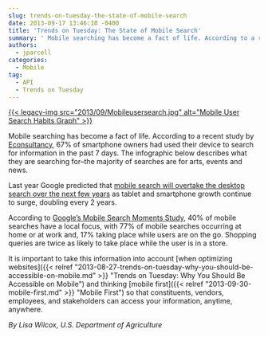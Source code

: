 ```yaml
---
slug: trends-on-tuesday-the-state-of-mobile-search
date: 2013-09-17 13:46:18 -0400
title: 'Trends on Tuesday: The State of Mobile Search'
summary: ' Mobile searching has become a fact of life. According to a recent study by Econsultancy, 67% of smartphone owners had used their device to search for information in the past 7 days. The infographic below describes what they are searching for&#8211;the majority of searches are for'
authors:
  - jparcell
categories:
  - Mobile
tag:
  - API
  - Trends on Tuesday
---
```


[{{< legacy-img src="2013/09/Mobileusersearch.jpg" alt="Mobile User Search Habits Graph" >}}](https://s3.amazonaws.com/sitesusa/wp-content/uploads/sites/212/2013/09/Mobileusersearch.jpg)

Mobile searching has become a fact of life. According to a recent study by [Econsultancy](http://econsultancy.com/us/blog/63230-30-compelling-mobile-search-statistics), 67% of smartphone owners had used their device to search for information in the past 7 days. The infographic below describes what they are searching for&#8211;the majority of searches are for arts, events and news.

Last year Google predicted that [mobile search will overtake the desktop search over the next few years](http://econsultancy.com/us/nma-archive/61724-mobile-search-will-top-desktop-in-next-few-years-says-google-s-carrington) as tablet and smartphone growth continue to surge, doubling every 2 years.

According to [Google&#8217;s Mobile Search Moments Study](http://www.google.com/think/research-studies/creating-moments-that-matter.html), 40% of mobile searches have a local focus, with 77% of mobile searches occurring at home or at work and, 17% taking place while users are on the go. Shopping queries are twice as likely to take place while the user is in a store.

It is important to take this information into account [when optimizing websites]({{< relref "2013-08-27-trends-on-tuesday-why-you-should-be-accessible-on-mobile.md" >}} "Trends on Tuesday: Why You Should Be Accessible on Mobile") and thinking [mobile first]({{< relref "2013-09-30-mobile-first.md" >}} "Mobile First") so that constituents, vendors, employees, and stakeholders can access your information, anytime, anywhere.

_By Lisa Wilcox, U.S. Department of Agriculture_